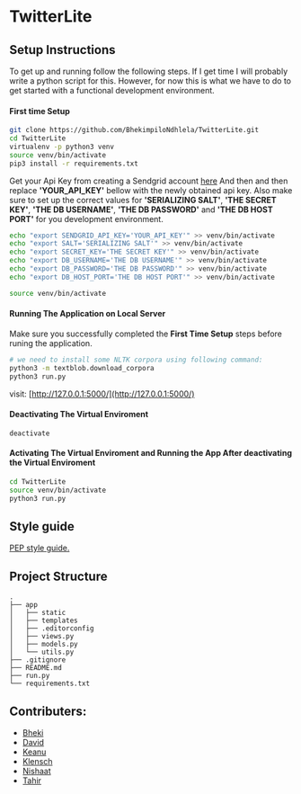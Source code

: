 # TwitterLite

## Setup Instructions
To get up and running follow the following steps. If I get time I will probably write a python
script for this. However, for now this is what we have to do to get started with a functional development environment.

#### First time Setup
```bash
git clone https://github.com/BhekimpiloNdhlela/TwitterLite.git
cd TwitterLite
virtualenv -p python3 venv
source venv/bin/activate
pip3 install -r requirements.txt
```

Get your Api Key from creating a Sendgrid account [here](https://signup.sendgrid.com/) And then and then
replace **'YOUR_API_KEY'** bellow with the newly obtained api key. Also make sure to set up the correct
values for **'SERIALIZING SALT'**, **'THE SECRET KEY'**, **'THE DB USERNAME'**, **'THE DB PASSWORD'**
and **'THE DB HOST PORT'** for you development environment.
```bash
echo "export SENDGRID_API_KEY='YOUR_API_KEY'" >> venv/bin/activate
echo "export SALT='SERIALIZING SALT'" >> venv/bin/activate
echo "export SECRET_KEY='THE SECRET KEY'" >> venv/bin/activate
echo "export DB_USERNAME='THE DB USERNAME'" >> venv/bin/activate
echo "export DB_PASSWORD='THE DB PASSWORD'" >> venv/bin/activate
echo "export DB_HOST_PORT='THE DB HOST PORT'" >> venv/bin/activate

source venv/bin/activate
```

#### Running The Application on Local Server
Make sure you successfully completed the **First Time Setup** steps before runing the application.
```bash
# we need to install some NLTK corpora using following command:
python3 -m textblob.download_corpora
python3 run.py
```
visit: [http://127.0.0.1:5000/](http://127.0.0.1:5000/)

#### Deactivating The Virtual Enviroment
```
deactivate
```

#### Activating The Virtual Enviroment and Running the App After deactivating the Virtual Enviroment
```bash
cd TwitterLite
source venv/bin/activate
python3 run.py
```

## Style guide
  [PEP style guide.](https://www.python.org/dev/peps/pep-0008/)

## Project Structure
```
.
├── app
│   ├── static
│   ├── templates
│   ├── .editorconfig
│   ├── views.py
│   ├── models.py
│   └── utils.py
├── .gitignore
├── README.md
├── run.py
└── requirements.txt
```


## Contributers:
* [Bheki](https://github.com/BhekimpiloNdhlela)
* [David](https://github.com/Davidpcw)
* [Keanu](https://github.com/keanuDamon)
* [Klensch](https://github.com/KlenschLucas)
* [Nishaat](https://github.com/stress-princess)
* [Tahir](https://github.com/Hououin47)
